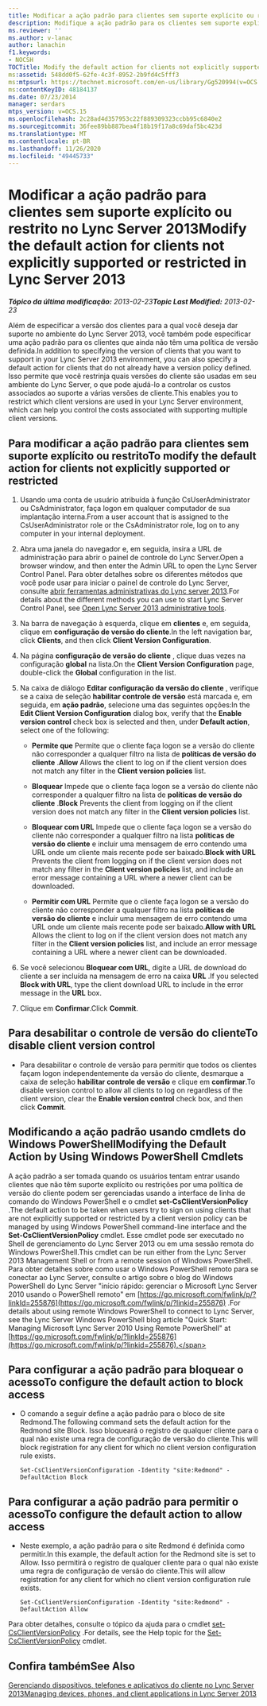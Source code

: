 ```yaml
---
title: Modificar a ação padrão para clientes sem suporte explícito ou restrito
description: Modifique a ação padrão para os clientes sem suporte explícito ou restrito.
ms.reviewer: ''
ms.author: v-lanac
author: lanachin
f1.keywords:
- NOCSH
TOCTitle: Modify the default action for clients not explicitly supported or restricted
ms:assetid: 548dd0f5-62fe-4c3f-8952-2b9fd4c5fff3
ms:mtpsurl: https://technet.microsoft.com/en-us/library/Gg520994(v=OCS.15)
ms:contentKeyID: 48184137
ms.date: 07/23/2014
manager: serdars
mtps_version: v=OCS.15
ms.openlocfilehash: 2c28ad4d357953c22f889309323ccbb95c6840e2
ms.sourcegitcommit: 36fee89bb887bea4f18b19f17a8c69daf5bc423d
ms.translationtype: MT
ms.contentlocale: pt-BR
ms.lasthandoff: 11/26/2020
ms.locfileid: "49445733"
---
```

# <a name="modify-the-default-action-for-clients-not-explicitly-supported-or-restricted-in-lync-server-2013"></a><span data-ttu-id="aedbd-103">Modificar a ação padrão para clientes sem suporte explícito ou restrito no Lync Server 2013</span><span class="sxs-lookup"><span data-stu-id="aedbd-103">Modify the default action for clients not explicitly supported or restricted in Lync Server 2013</span></span>

<div data-xmlns="http://www.w3.org/1999/xhtml">

<div class="topic" data-xmlns="http://www.w3.org/1999/xhtml" data-msxsl="urn:schemas-microsoft-com:xslt" data-cs="https://msdn.microsoft.com/">

<div data-asp="https://msdn2.microsoft.com/asp">



</div>

<div id="mainSection">

<div id="mainBody"><span data-ttu-id="aedbd-104">

<span> </span></span><span class="sxs-lookup"><span data-stu-id="aedbd-104">

<span> </span></span></span>

<span data-ttu-id="aedbd-105">_**Tópico da última modificação:** 2013-02-23_</span><span class="sxs-lookup"><span data-stu-id="aedbd-105">_**Topic Last Modified:** 2013-02-23_</span></span>

<span data-ttu-id="aedbd-106">Além de especificar a versão dos clientes para a qual você deseja dar suporte no ambiente do Lync Server 2013, você também pode especificar uma ação padrão para os clientes que ainda não têm uma política de versão definida.</span><span class="sxs-lookup"><span data-stu-id="aedbd-106">In addition to specifying the version of clients that you want to support in your Lync Server 2013 environment, you can also specify a default action for clients that do not already have a version policy defined.</span></span> <span data-ttu-id="aedbd-107">Isso permite que você restrinja quais versões do cliente são usadas em seu ambiente do Lync Server, o que pode ajudá-lo a controlar os custos associados ao suporte a várias versões de cliente.</span><span class="sxs-lookup"><span data-stu-id="aedbd-107">This enables you to restrict which client versions are used in your Lync Server environment, which can help you control the costs associated with supporting multiple client versions.</span></span>

<div>

## <a name="to-modify-the-default-action-for-clients-not-explicitly-supported-or-restricted"></a><span data-ttu-id="aedbd-108">Para modificar a ação padrão para clientes sem suporte explícito ou restrito</span><span class="sxs-lookup"><span data-stu-id="aedbd-108">To modify the default action for clients not explicitly supported or restricted</span></span>

1.  <span data-ttu-id="aedbd-109">Usando uma conta de usuário atribuída à função CsUserAdministrator ou CsAdministrator, faça logon em qualquer computador de sua implantação interna.</span><span class="sxs-lookup"><span data-stu-id="aedbd-109">From a user account that is assigned to the CsUserAdministrator role or the CsAdministrator role, log on to any computer in your internal deployment.</span></span>

2.  <span data-ttu-id="aedbd-110">Abra uma janela do navegador e, em seguida, insira a URL de administração para abrir o painel de controle do Lync Server.</span><span class="sxs-lookup"><span data-stu-id="aedbd-110">Open a browser window, and then enter the Admin URL to open the Lync Server Control Panel.</span></span> <span data-ttu-id="aedbd-111">Para obter detalhes sobre os diferentes métodos que você pode usar para iniciar o painel de controle do Lync Server, consulte [abrir ferramentas administrativas do Lync server 2013](lync-server-2013-open-lync-server-administrative-tools.md).</span><span class="sxs-lookup"><span data-stu-id="aedbd-111">For details about the different methods you can use to start Lync Server Control Panel, see [Open Lync Server 2013 administrative tools](lync-server-2013-open-lync-server-administrative-tools.md).</span></span>

3.  <span data-ttu-id="aedbd-112">Na barra de navegação à esquerda, clique em **clientes** e, em seguida, clique em **configuração de versão do cliente**.</span><span class="sxs-lookup"><span data-stu-id="aedbd-112">In the left navigation bar, click **Clients**, and then click **Client Version Configuration**.</span></span>

4.  <span data-ttu-id="aedbd-113">Na página **configuração de versão do cliente** , clique duas vezes na configuração **global** na lista.</span><span class="sxs-lookup"><span data-stu-id="aedbd-113">On the **Client Version Configuration** page, double-click the **Global** configuration in the list.</span></span>

5.  <span data-ttu-id="aedbd-114">Na caixa de diálogo **Editar configuração da versão do cliente** , verifique se a caixa de seleção **habilitar controle de versão** está marcada e, em seguida, em **ação padrão**, selecione uma das seguintes opções:</span><span class="sxs-lookup"><span data-stu-id="aedbd-114">In the **Edit Client Version Configuration** dialog box, verify that the **Enable version control** check box is selected and then, under **Default action**, select one of the following:</span></span>
    
      - <span data-ttu-id="aedbd-115">**Permite que**   Permite que o cliente faça logon se a versão do cliente não corresponder a qualquer filtro na lista de **políticas de versão do cliente** .</span><span class="sxs-lookup"><span data-stu-id="aedbd-115">**Allow**   Allows the client to log on if the client version does not match any filter in the **Client version policies** list.</span></span>
    
      - <span data-ttu-id="aedbd-116">**Bloquear**   Impede que o cliente faça logon se a versão do cliente não corresponder a qualquer filtro na lista de **políticas de versão do cliente** .</span><span class="sxs-lookup"><span data-stu-id="aedbd-116">**Block**   Prevents the client from logging on if the client version does not match any filter in the **Client version policies** list.</span></span>
    
      - <span data-ttu-id="aedbd-117">**Bloquear com URL**   Impede que o cliente faça logon se a versão do cliente não corresponder a qualquer filtro na lista **políticas de versão do cliente** e incluir uma mensagem de erro contendo uma URL onde um cliente mais recente pode ser baixado.</span><span class="sxs-lookup"><span data-stu-id="aedbd-117">**Block with URL**   Prevents the client from logging on if the client version does not match any filter in the **Client version policies** list, and include an error message containing a URL where a newer client can be downloaded.</span></span>
    
      - <span data-ttu-id="aedbd-118">**Permitir com URL**   Permite que o cliente faça logon se a versão do cliente não corresponder a qualquer filtro na lista **políticas de versão do cliente** e incluir uma mensagem de erro contendo uma URL onde um cliente mais recente pode ser baixado.</span><span class="sxs-lookup"><span data-stu-id="aedbd-118">**Allow with URL**   Allows the client to log on if the client version does not match any filter in the **Client version policies** list, and include an error message containing a URL where a newer client can be downloaded.</span></span>

6.  <span data-ttu-id="aedbd-119">Se você selecionou **Bloquear com URL**, digite a URL de download do cliente a ser incluída na mensagem de erro na caixa **URL** .</span><span class="sxs-lookup"><span data-stu-id="aedbd-119">If you selected **Block with URL**, type the client download URL to include in the error message in the **URL** box.</span></span>

7.  <span data-ttu-id="aedbd-120">Clique em **Confirmar**.</span><span class="sxs-lookup"><span data-stu-id="aedbd-120">Click **Commit**.</span></span>

</div>

<div>

## <a name="to-disable-client-version-control"></a><span data-ttu-id="aedbd-121">Para desabilitar o controle de versão do cliente</span><span class="sxs-lookup"><span data-stu-id="aedbd-121">To disable client version control</span></span>

  - <span data-ttu-id="aedbd-122">Para desabilitar o controle de versão para permitir que todos os clientes façam logon independentemente da versão do cliente, desmarque a caixa de seleção **habilitar controle de versão** e clique em **confirmar**.</span><span class="sxs-lookup"><span data-stu-id="aedbd-122">To disable version control to allow all clients to log on regardless of the client version, clear the **Enable version control** check box, and then click **Commit**.</span></span>

</div>

<div>

## <a name="modifying-the-default-action-by-using-windows-powershell-cmdlets"></a><span data-ttu-id="aedbd-123">Modificando a ação padrão usando cmdlets do Windows PowerShell</span><span class="sxs-lookup"><span data-stu-id="aedbd-123">Modifying the Default Action by Using Windows PowerShell Cmdlets</span></span>

<span data-ttu-id="aedbd-124">A ação padrão a ser tomada quando os usuários tentam entrar usando clientes que não têm suporte explícito ou restrições por uma política de versão do cliente podem ser gerenciadas usando a interface de linha de comando do Windows PowerShell e o cmdlet **set-CsClientVersionPolicy** .</span><span class="sxs-lookup"><span data-stu-id="aedbd-124">The default action to be taken when users try to sign on using clients that are not explicitly supported or restricted by a client version policy can be managed by using Windows PowerShell command-line interface and the **Set-CsClientVersionPolicy** cmdlet.</span></span> <span data-ttu-id="aedbd-125">Esse cmdlet pode ser executado no Shell de gerenciamento do Lync Server 2013 ou em uma sessão remota do Windows PowerShell.</span><span class="sxs-lookup"><span data-stu-id="aedbd-125">This cmdlet can be run either from the Lync Server 2013 Management Shell or from a remote session of Windows PowerShell.</span></span> <span data-ttu-id="aedbd-126">Para obter detalhes sobre como usar o Windows PowerShell remoto para se conectar ao Lync Server, consulte o artigo sobre o blog do Windows PowerShell do Lync Server "início rápido: gerenciar o Microsoft Lync Server 2010 usando o PowerShell remoto" em [https://go.microsoft.com/fwlink/p/?linkId=255876](https://go.microsoft.com/fwlink/p/?linkid=255876) .</span><span class="sxs-lookup"><span data-stu-id="aedbd-126">For details about using remote Windows PowerShell to connect to Lync Server, see the Lync Server Windows PowerShell blog article "Quick Start: Managing Microsoft Lync Server 2010 Using Remote PowerShell" at [https://go.microsoft.com/fwlink/p/?linkId=255876](https://go.microsoft.com/fwlink/p/?linkid=255876).</span></span>

<div>

## <a name="to-configure-the-default-action-to-block-access"></a><span data-ttu-id="aedbd-127">Para configurar a ação padrão para bloquear o acesso</span><span class="sxs-lookup"><span data-stu-id="aedbd-127">To configure the default action to block access</span></span>

  - <span data-ttu-id="aedbd-128">O comando a seguir define a ação padrão para o bloco de site Redmond.</span><span class="sxs-lookup"><span data-stu-id="aedbd-128">The following command sets the default action for the Redmond site Block.</span></span> <span data-ttu-id="aedbd-129">Isso bloqueará o registro de qualquer cliente para o qual não existe uma regra de configuração de versão do cliente.</span><span class="sxs-lookup"><span data-stu-id="aedbd-129">This will block registration for any client for which no client version configuration rule exists.</span></span>
    
        Set-CsClientVersionConfiguration -Identity "site:Redmond" -DefaultAction Block

</div>

<div>

## <a name="to-configure-the-default-action-to-allow-access"></a><span data-ttu-id="aedbd-130">Para configurar a ação padrão para permitir o acesso</span><span class="sxs-lookup"><span data-stu-id="aedbd-130">To configure the default action to allow access</span></span>

  - <span data-ttu-id="aedbd-131">Neste exemplo, a ação padrão para o site Redmond é definida como permitir.</span><span class="sxs-lookup"><span data-stu-id="aedbd-131">In this example, the default action for the Redmond site is set to Allow.</span></span> <span data-ttu-id="aedbd-132">Isso permitirá o registro de qualquer cliente para o qual não existe uma regra de configuração de versão do cliente.</span><span class="sxs-lookup"><span data-stu-id="aedbd-132">This will allow registration for any client for which no client version configuration rule exists.</span></span>
    
        Set-CsClientVersionConfiguration -Identity "site:Redmond" -DefaultAction Allow

</div>

<span data-ttu-id="aedbd-133">Para obter detalhes, consulte o tópico da ajuda para o cmdlet [set-CsClientVersionPolicy](https://technet.microsoft.com/library/Gg398876(v=OCS.15)) .</span><span class="sxs-lookup"><span data-stu-id="aedbd-133">For details, see the Help topic for the [Set-CsClientVersionPolicy](https://technet.microsoft.com/library/Gg398876(v=OCS.15)) cmdlet.</span></span>

</div>

<div>

## <a name="see-also"></a><span data-ttu-id="aedbd-134">Confira também</span><span class="sxs-lookup"><span data-stu-id="aedbd-134">See Also</span></span>


[<span data-ttu-id="aedbd-135">Gerenciando dispositivos, telefones e aplicativos do cliente no Lync Server 2013</span><span class="sxs-lookup"><span data-stu-id="aedbd-135">Managing devices, phones, and client applications in Lync Server 2013</span></span>](lync-server-2013-managing-devices-phones-and-client-applications.md)  
  

<span data-ttu-id="aedbd-136"></div>

</div>

<span> </span>

</div>

</div>

</span><span class="sxs-lookup"><span data-stu-id="aedbd-136"></div>

</div>

<span> </span>

</div>

</div>

</span></span></div>

